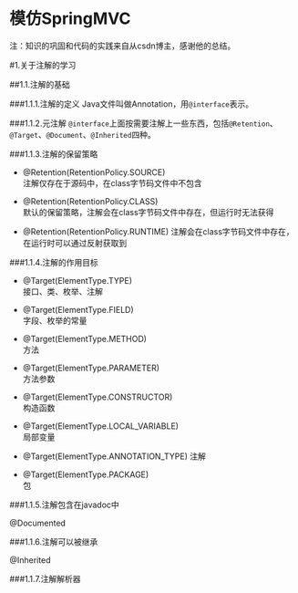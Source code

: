 # 模仿SpringMVC 

注：知识的巩固和代码的实践来自从csdn博主，感谢他的总结。

#1.关于注解的学习


##1.1.注解的基础

###1.1.1.注解的定义
Java文件叫做Annotation，用`@interface`表示。

###1.1.2.元注解
`@interface`上面按需要注解上一些东西，包括`@Retention`、`@Target`、`@Document`、`@Inherited`四种。

###1.1.3.注解的保留策略

- @Retention(RetentionPolicy.SOURCE)  
  注解仅存在于源码中，在class字节码文件中不包含

- @Retention(RetentionPolicy.CLASS)    
  默认的保留策略，注解会在class字节码文件中存在，但运行时无法获得

- @Retention(RetentionPolicy.RUNTIME) 
  注解会在class字节码文件中存在，在运行时可以通过反射获取到

###1.1.4.注解的作用目标

- @Target(ElementType.TYPE)                      
  接口、类、枚举、注解

- @Target(ElementType.FIELD)                     
  字段、枚举的常量

- @Target(ElementType.METHOD)                 
  方法

- @Target(ElementType.PARAMETER)            
  方法参数

- @Target(ElementType.CONSTRUCTOR)       
  构造函数

- @Target(ElementType.LOCAL_VARIABLE)   
  局部变量

- @Target(ElementType.ANNOTATION_TYPE) 
  注解

- @Target(ElementType.PACKAGE)               
  包  

###1.1.5.注解包含在javadoc中

@Documented

###1.1.6.注解可以被继承

@Inherited

###1.1.7.注解解析器
